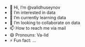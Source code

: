 - 👋 Hi, I’m @validhuseynov
- 👀 I’m interested in data
- 🌱 I’m currently learning data
- 💞️ I’m looking to collaborate on data
- 📫 How to reach me via mail
- 😄 Pronouns: Va-lid 
- ⚡ Fun fact: ...

<!---
validhuseynov/validhuseynov is a ✨ special ✨ repository because its `README.md` (this file) appears on your GitHub profile.
You can click the Preview link to take a look at your changes.
--->

